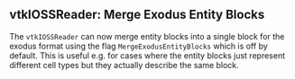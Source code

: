 ## vtkIOSSReader: Merge Exodus Entity Blocks

The `vtkIOSSReader` can now merge entity blocks into a single block for the exodus format using the flag
`MergeExodusEntityBlocks` which is off by default. This is useful e.g. for cases where the entity blocks just represent
different cell types but they actually describe the same block.
